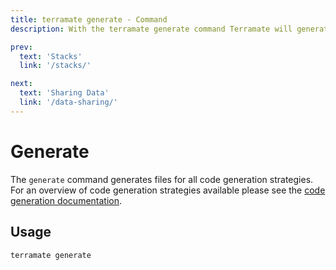 ```yaml
---
title: terramate generate - Command
description: With the terramate generate command Terramate will generate all files.

prev:
  text: 'Stacks'
  link: '/stacks/'

next:
  text: 'Sharing Data'
  link: '/data-sharing/'
---
```


# Generate

The `generate` command generates files for all code generation strategies. For an overview of code generation strategies available please see the [code generation documentation](../code-generation/index.md).

## Usage

`terramate generate`
